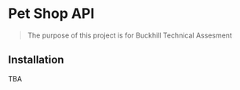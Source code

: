 # Pet Shop API
> The purpose of this project is for Buckhill Technical Assesment

## Installation

TBA


